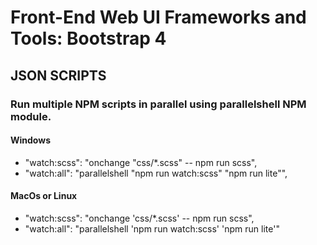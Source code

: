 # Front-End Web UI Frameworks and Tools: Bootstrap 4

## JSON SCRIPTS

### Run multiple NPM scripts in parallel using parallelshell NPM module.

#### Windows

- "watch:scss": "onchange \"css/\*.scss\" -- npm run scss",
- "watch:all": "parallelshell \"npm run watch:scss\" \"npm run lite\"",

#### MacOs or Linux

- "watch:scss": "onchange 'css/\*.scss' -- npm run scss",
- "watch:all": "parallelshell 'npm run watch:scss' 'npm run lite'"
